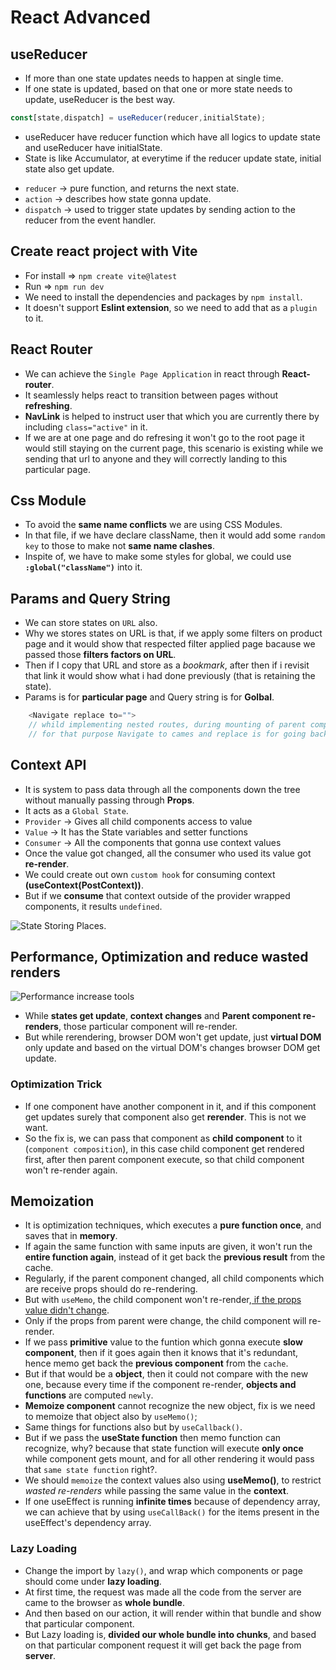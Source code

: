 # React Advanced

## useReducer
* If more than one state updates needs to happen at single time.
* If one state is updated, based on that one or more state needs to update, useReducer is the best way.
```javascript
const[state,dispatch] = useReducer(reducer,initialState);
```
* useReducer have reducer function which have all logics to update state and useReducer have initialState.
* State is like Accumulator, at everytime if the reducer update state, initial state also get update.
- `reducer` -> pure function, and returns the next state.
- `action` -> describes how state gonna update.
- `dispatch` -> used to trigger state updates by sending action to the reducer from the event handler.

## Create react project with Vite
* For install => `npm create vite@latest`
* Run => `npm run dev`
* We need to install the dependencies and packages by `npm install`.
* It doesn't support **Eslint extension**, so we need to add that as a `plugin` to it.

## React Router
* We can achieve the `Single Page Application` in react through **React-router**.
* It seamlessly helps react to transition between pages without **refreshing**.
* **NavLink** is helped to instruct user that which you are currently there by including `class="active"` in it.
* If we are at one page and do refresing it won't go to the root page it would still staying on the current page, this scenario is existing while we sending that url to anyone and they will correctly landing to this particular page.

## Css Module
* To avoid the **same name conflicts** we are using CSS Modules.
* In that file, if we have declare className, then it would add some `random key` to those to make not **same name clashes**.
* Inspite of, we have to make some styles for global, we could use **`:global("className")`** into it.

## Params and Query String
* We can store states on `URL` also.
* Why we stores states on URL is that, if we apply some filters on product page and it would show that respected filter applied page bacause we passed those **filters factors on URL**.
* Then if I copy that URL and store as a *bookmark*, after then if i revisit that link it would show what i had done previously (that is retaining the state).
* Params is for **particular page** and Query string is for **Golbal**.

```javascript
    <Navigate replace to="">
    // whild implementing nested routes, during mounting of parent component, we doesn't know which child route will gonna mount
    // for that purpose Navigate to cames and replace is for going back.
```

## Context API
* It is system to pass data through all the components down the tree without manually passing through **Props**.
* It acts as a `Global State`.
* `Provider` -> Gives all child components access to value
* `Value` -> It has the State variables and setter functions
* `Consumer` -> All the components that gonna use context values
* Once the value got changed, all the consumer who used its value got **re-render**.
* We could create out own `custom hook` for consuming context **(useContext(PostContext))**.
* But if we **consume** that context outside of the provider wrapped components, it results `undefined`.

![State Storing Places](https://github.com/rkishore1207/React-Advanced/assets/146698138/d5cc52f8-8fe7-4fcc-9bb9-ec18b3f0c95f).

## Performance, Optimization and reduce wasted renders
![Performance increase tools](https://github.com/rkishore1207/React-Advanced/assets/146698138/5881c72c-4ba7-4577-8bc0-c67a6613db20)

* While **states get update**, **context changes** and **Parent component re-renders**, those particular component will re-render.
* But while rerendering, browser DOM won't get update, just **virtual DOM** only update and based on the virtual DOM's changes browser DOM get update.
### Optimization Trick
* If one component have another component in it, and if this component get updates surely that component also get **rerender**. This is not we want.
* So the fix is, we can pass that component as **child component** to it (`component composition`), in this case child component get rendered first, after then parent component execute, so that child component won't re-render again.

## Memoization
* It is optimization techniques, which executes a **pure function once**, and saves that in **memory**.
* If again the same function with same inputs are given, it won't run the **entire function again**, instead of it get back the **previous result** from the cache.
* Regularly, if the parent component changed, all child components which are receive props should do re-rendering.
* But with `useMemo`, the child component won't re-render,<u> if the props value didn't change</u>.
* Only if the props from parent were change, the child component will re-render.
* If we pass **primitive** value to the funtion which gonna execute **slow component**, then if it goes again then it knows that it's redundant, hence memo get back the **previous component** from the `cache`.
* But if that would be a **object**, then it could not compare with the new one, because every time if the component re-render, **objects and functions** are computed `newly`. 
* **Memoize component** cannot recognize the new object, fix is we need to memoize that object also by `useMemo()`;
* Same things for functions also but by `useCallback()`.
* But if we pass the **useState function** then memo function can recognize, why? because that state function will execute **only once** while component gets mount, and for all other rendering it would pass that `same state function` right?.
* We should `memoize` the context values also using **useMemo()**, to restrict *wasted re-renders* while passing the same value in the **context**.
* If one useEffect is running **infinite times** because of dependency array, we can achieve that by using `useCallBack()` for the items present in the useEffect's dependency array.
### Lazy Loading
* Change the import by `lazy()`, and wrap which components or page should come under **lazy loading**.
* At first time, the request was made all the code from the server are came to the browser as **whole bundle**.
* And then based on our action, it will render within that bundle and show that particular component.
* But Lazy loading is, **divided our whole bundle into chunks**, and based on that particular component request it will get back the page from **server**.


